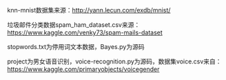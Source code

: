 knn-mnist数据集来源：http://yann.lecun.com/exdb/mnist/

垃圾邮件分类数据spam_ham_dataset.csv来源：https://www.kaggle.com/venky73/spam-mails-dataset

stopwords.txt为停用词文本数据，Bayes.py为源码

project为男女语音识别，voice-recognition.py为源码，数据集voice.csv来自：https://www.kaggle.com/primaryobjects/voicegender

